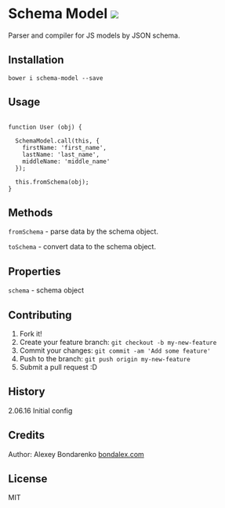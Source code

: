 # Schema Model [![](https://travis-ci.org/alexeybondarenko/schema-model.svg)](https://travis-ci.org/alexeybondarenko/schema-model)

Parser and compiler for JS models by JSON schema. 

## Installation

```
bower i schema-model --save
```

## Usage

```

function User (obj) {
  
  SchemaModel.call(this, {
    firstName: 'first_name',
    lastName: 'last_name',
    middleName: 'middle_name'
  });
  
  this.fromSchema(obj);
}
```

## Methods

`fromSchema` - parse data by the schema object.

`toSchema` - convert data to the schema object.

## Properties

`schema` - schema object

## Contributing

1. Fork it!
2. Create your feature branch: `git checkout -b my-new-feature`
3. Commit your changes: `git commit -am 'Add some feature'`
4. Push to the branch: `git push origin my-new-feature`
5. Submit a pull request :D

## History

2.06.16 Initial config

## Credits

Author: Alexey Bondarenko [bondalex.com](bondalex.com)

## License

MIT
